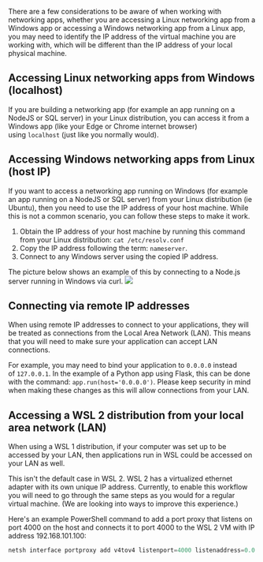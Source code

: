 There are a few considerations to be aware of when working with networking apps, whether you are accessing a Linux networking app from a Windows app or accessing a Windows networking app from a Linux app, you may need to identify the IP address of the virtual machine you are working with, which will be different than the IP address of your local physical machine.

## Accessing Linux networking apps from Windows (localhost)

If you are building a networking app (for example an app running on a NodeJS or SQL server) in your Linux distribution, you can access it from a Windows app (like your Edge or Chrome internet browser) using `localhost` (just like you normally would).

## Accessing Windows networking apps from Linux (host IP)

If you want to access a networking app running on Windows (for example an app running on a NodeJS or SQL server) from your Linux distribution (ie Ubuntu), then you need to use the IP address of your host machine. While this is not a common scenario, you can follow these steps to make it work.

1.  Obtain the IP address of your host machine by running this command from your Linux distribution: `cat /etc/resolv.conf`
2.  Copy the IP address following the term: `nameserver`.
3.  Connect to any Windows server using the copied IP address.

The picture below shows an example of this by connecting to a Node.js server running in Windows via curl.
<img src="https://learn.microsoft.com/en-us/windows/wsl/media/wsl2-network-l2w.png"/>

## Connecting via remote IP addresses

When using remote IP addresses to connect to your applications, they will be treated as connections from the Local Area Network (LAN). 
This means that you will need to make sure your application can accept LAN connections.

For example, you may need to bind your application to `0.0.0.0` instead of `127.0.0.1`. 
In the example of a Python app using Flask, this can be done with the command: `app.run(host='0.0.0.0')`. 
Please keep security in mind when making these changes as this will allow connections from your LAN.

## Accessing a WSL 2 distribution from your local area network (LAN)

When using a WSL 1 distribution, if your computer was set up to be accessed by your LAN, then applications run in WSL could be accessed on your LAN as well.

This isn't the default case in WSL 2. WSL 2 has a virtualized ethernet adapter with its own unique IP address. 
Currently, to enable this workflow you will need to go through the same steps as you would for a regular virtual machine. (We are looking into ways to improve this experience.)

Here's an example PowerShell command to add a port proxy that listens on port 4000 on the host and connects it to port 4000 to the WSL 2 VM with IP address 192.168.101.100:

```powershell
netsh interface portproxy add v4tov4 listenport=4000 listenaddress=0.0.0.0 connectport=4000 connectaddress=192.168.101.100
```
